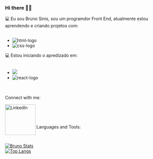 ### Hi there 👋😎 

💻 Eu sou Bruno Sinis, sou um programdor Front End, atualmente estou aprendendo e criando projetos com:
<br>
<br>

- <img src="https://img.shields.io/badge/HTML5-E34F26?style=for-the-badge&logo=html5&logoColor=white" alt="html-logo" />
- <img src="https://img.shields.io/badge/CSS3-1572B6?style=for-the-badge&logo=css3&logoColor=white" alt="css-logo"/>

💻 Estou iniciando o apredizado em:
<br>
<br>
- <img src="https://img.shields.io/badge/JavaScript-F7DF1E?style=for-the-badge&logo=javascript&logoColor=black">
- <img src="https://img.shields.io/badge/react%20os-0088CC?style=for-the-badge&logo=reactos&logoColor=white" alt="react-logo">
<br>
<br>
Connect with me:

<p> 
<a href="https://www.linkedin.com/in/bruno-de-souza-80505a26b"/>
<img align="left" alt="LinkedIn" width="100px" src="https://img.shields.io/badge/LinkedIn-0077B5?style=for-the-badge&logo=linkedin&logoColor=white"/>  
</a>
</p>
<br>
<br>

<p align=left"> 
<br>
  Languages and Tools:
</p>
<br>

[![Bruno Stats](https://github-readme-stats.vercel.app/api?username=brunosinis)](https://github.com/anuraghazra/github-readme-stats)
<br>
[![Top Langs](https://github-readme-stats.vercel.app/api/top-langs/?username=brunosinis)](https://github.com/anuraghazra/github-readme-stats)
